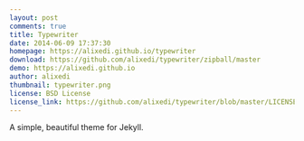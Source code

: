 ```yaml
---
layout: post
comments: true
title: Typewriter
date: 2014-06-09 17:37:30
homepage: https://alixedi.github.io/typewriter
download: https://github.com/alixedi/typewriter/zipball/master
demo: https://alixedi.github.io
author: alixedi
thumbnail: typewriter.png
license: BSD License
license_link: https://github.com/alixedi/typewriter/blob/master/LICENSE
---
```


A simple, beautiful theme for Jekyll.
